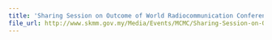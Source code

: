 ```yaml
---
title: 'Sharing Session on Outcome of World Radiocommunication Conference 2015 and Formation of the National Preparatory Working Group for World Radiocommunication Conference 2019 (“NPWG-19”'
file_url: http://www.skmm.gov.my/Media/Events/MCMC/Sharing-Session-on-Outcome-of-World-Radiocommunica.aspx
---
```

